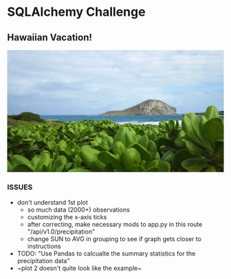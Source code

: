 # SQLAlchemy Challenge

## Hawaiian Vacation!

![Adobe free](https://github.com/ejbaq49/sqlalchemy-challenge/blob/master/Resources/negative-space-hawaii-water-plants-landscape-1062x598.jpg?raw=true)


### ISSUES
* don't understand 1st plot
  * so much data (2000+) observations
  * customizing the x-axis ticks
  * after correcting, make necessary mods to app.py in this route "/api/v1.0/precipitation"
  * change SUN to AVG in grouping to see if graph gets closer to instructions
* TODO: "Use Pandas to calcualte the summary statistics for the precipitation data"
* ~plot 2 doesn't quite look like the example~
